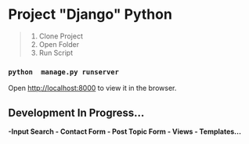 # Project "Django" Python 

>1. Clone Project 
>2. Open Folder
>3. Run Script
### `python  manage.py runserver`
Open [http://localhost:8000](http://localhost:8000) to view it in the browser.

## Development In Progress...
**-Input Search - Contact Form - Post Topic Form - Views - Templates...**

